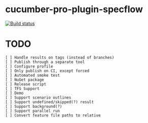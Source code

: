 # cucumber-pro-plugin-specflow

[![Build status](https://gasparnagy.visualstudio.com/_apis/public/build/definitions/dc4f6ce1-e00f-4c7d-98fd-9397bf9a4281/43/badge)](https://gasparnagy.visualstudio.com/cucumber-pro-specflow-plugin/_build/index?context=allDefinitions&path=%5C&definitionId=43&_a=completed)

# TODO

    [ ] Handle results on tags (instead of branches)
    [ ] Publish through a separate tool
    [ ] Configure profile
    [ ] Only publish on CI, except forced
    [ ] Automated smoke test
    [ ] NuGet package
    [ ] Release script
    [ ] TFS Support
    [ ] Demo
    [ ] Support scenario outlines
    [ ] Support undefined/skipped(?) result
    [ ] Support background(?)
    [ ] Support parallel run
    [ ] Convert feature file paths to relative
